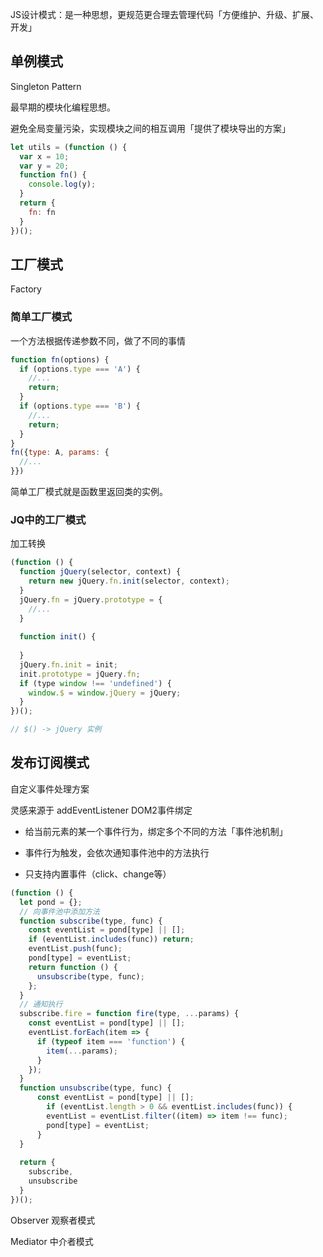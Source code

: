 JS设计模式：是一种思想，更规范更合理去管理代码「方便维护、升级、扩展、开发」

## 单例模式

Singleton Pattern

最早期的模块化编程思想。

避免全局变量污染，实现模块之间的相互调用「提供了模块导出的方案」

```js
let utils = (function () {
  var x = 10;
  var y = 20;
  function fn() {
    console.log(y);
  }
  return {
    fn: fn
  }
})();
```



## 工厂模式

Factory

### 简单工厂模式

一个方法根据传递参数不同，做了不同的事情

```js
function fn(options) {
  if (options.type === 'A') {
    //...
    return;
  }
  if (options.type === 'B') {
    //...
    return;
  }
}
fn({type: A, params: {
  //...
}})
```

简单工厂模式就是函数里返回类的实例。



### JQ中的工厂模式

加工转换

```js
(function () {
  function jQuery(selector, context) {
    return new jQuery.fn.init(selector, context);
  }
  jQuery.fn = jQuery.prototype = {
    //...
  }
  
  function init() {
    
  }
  jQuery.fn.init = init;
  init.prototype = jQuery.fn;
  if (type window !== 'undefined') {
    window.$ = window.jQuery = jQuery;
  }
})();

// $() -> jQuery 实例
```



## 发布订阅模式

自定义事件处理方案

灵感来源于 addEventListener DOM2事件绑定

+ 给当前元素的某一个事件行为，绑定多个不同的方法「事件池机制」

+ 事件行为触发，会依次通知事件池中的方法执行

+ 只支持内置事件（click、change等）

```js
(function () {
  let pond = {};
  // 向事件池中添加方法
  function subscribe(type, func) {
    const eventList = pond[type] || [];
    if (eventList.includes(func)) return;
    eventList.push(func);
    pond[type] = eventList;
    return function () {
      unsubscribe(type, func);
    };
  }
  // 通知执行
  subscribe.fire = function fire(type, ...params) {
    const eventList = pond[type] || [];
    eventList.forEach(item => {
      if (typeof item === 'function') {
        item(...params);
      }
    });
  }
  function unsubscribe(type, func) {
      const eventList = pond[type] || [];
    	if (eventList.length > 0 && eventList.includes(func)) {
        eventList = eventList.filter((item) => item !== func);
        pond[type] = eventList;
      }
  }
  
  return {
    subscribe,
    unsubscribe
  }
})();
```





Observer 观察者模式

Mediator 中介者模式

